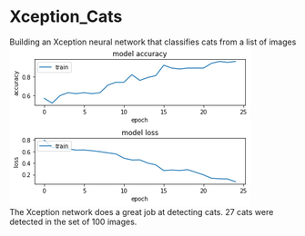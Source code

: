 # Xception_Cats
Building an Xception neural network that classifies cats from a list of images
<img src="/images/plot.png"></br>
The Xception network does a great job at detecting cats. 27 cats were detected in the set of 100 images. 
